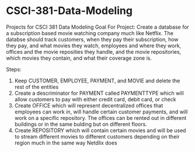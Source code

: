 # CSCI-381-Data-Modeling
Projects for CSCI 381 Data Modeling
Goal For Project:
Create a database for a subscription based movie watching company much like Netflix. The databse should track customers, when they pay their subscription, how they pay, and what movies they watch, employees and where they work, offices and the movie reposities they handle, and the movie repositories, which movies they contain, and what their coverage zone is.

Steps:
1. Keep CUSTOMER, EMPLOYEE, PAYMENT, and MOVIE and delete the rest of the entities
2. Create a descriminator for PAYMENT called PAYMENTTYPE which will allow customers to pay with either credit card, debit card, or check
3. Create OFFICE which will represent decentralized offices that employees can work in, will handle certain customer payments, and will work on a specific repository. The offices can be rented out in different buildings or in the same bulding but on different floors.
4. Create REPOSITORY which will contain certain movies and will be used to stream different movies to different customers depending on their region much in the same way Netdlix does
